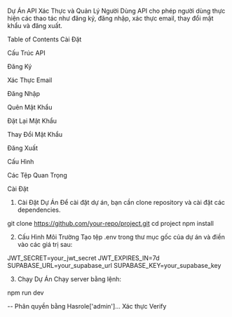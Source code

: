 Dự Án API Xác Thực và Quản Lý Người Dùng
API cho phép người dùng thực hiện các thao tác như đăng ký, đăng nhập, xác thực email, thay đổi mật khẩu và đăng xuất.

Table of Contents
Cài Đặt

Cấu Trúc API

Đăng Ký

Xác Thực Email

Đăng Nhập

Quên Mật Khẩu

Đặt Lại Mật Khẩu

Thay Đổi Mật Khẩu

Đăng Xuất

Cấu Hình

Các Tệp Quan Trọng

Cài Đặt
1. Cài Đặt Dự Án
Để cài đặt dự án, bạn cần clone repository và cài đặt các dependencies.

git clone https://github.com/your-repo/project.git
cd project
npm install

2. Cấu Hình Môi Trường
Tạo tệp .env trong thư mục gốc của dự án và điền vào các giá trị sau:

JWT_SECRET=your_jwt_secret
JWT_EXPIRES_IN=7d
SUPABASE_URL=your_supabase_url
SUPABASE_KEY=your_supabase_key

3. Chạy Dự Án
Chạy server bằng lệnh:

npm run dev


-- Phân quyền bằng Hasrole['admin']... Xác thực Verify 
#  

